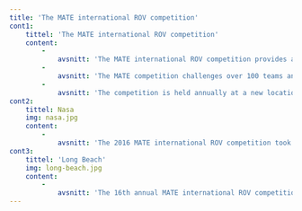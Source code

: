 ```yaml
---
title: 'The MATE international ROV competition'
cont1:
    tittel: 'The MATE international ROV competition'
    content:
        -
            avsnitt: 'The MATE international ROV competition provides an excellent framework for acquiring and utilizing competence from various fields of study. MATE challenges students to build an ROV capable of tackling specific tasks to compete against teams from around the world. The competition is not won entirely by the best performing ROV but rather an overall product in addition to technical reports, poster displays, and financial, sales, and engineering presentations.'
        -
            avsnitt: 'The MATE competition challenges over 100 teams annually to take the leap of incorporating design and manufacturing, in conjunction with the marketing and sales aspects of engineering. Each team’s performance are evaluated by working professionals who serve as competition judges. The tasks given in the competition shall simulate the challenges that industry faces in the ocean workplace..'
        -
            avsnitt: 'The competition is held annually at a new location to highlight different problem areas. This year the competition is located at Long Beach, California. Vortex NTNU will participate in the Explorer class - the highest and most demanding level of the MATE competition. Teams are given points based on performance at a series of events. The team with the highest score wins.'
cont2:
    tittel: Nasa
    img: nasa.jpg
    content:
        -
            avsnitt: 'The 2016 MATE international ROV competition took place at the NASA Johnson Space Center"s Neutral Buoyancy Lab in Houston, Texas'
cont3:
    tittel: 'Long Beach'
    img: long-beach.jpg
    content:
        -
            avsnitt: 'The 16th annual MATE international ROV competition will be held at Long Beach, California in summer 2017'
---
```

